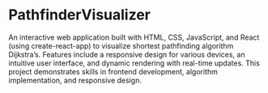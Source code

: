 # PathfinderVisualizer
An interactive web application built with HTML, CSS, JavaScript, and React (using create-react-app) to visualize shortest pathfinding algorithm Dijkstra’s.
Features include a responsive design for various devices, an intuitive user interface, and dynamic rendering with real-time updates. 
This project demonstrates skills in frontend development, algorithm implementation, and responsive design.
